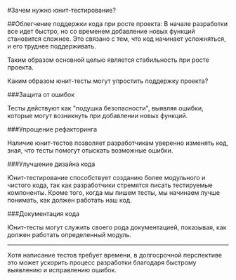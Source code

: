 #Зачем нужно юнит-тестирование?

##Облегчение поддержки кода при росте проекта:
В начале разработки все идет быстро, но со временем добавление новых функций становится сложнее.
Это связано с тем, что код начинает усложняться, и его труднее поддерживать.

Таким образом основной целью является стабильность при росте проекта.

Каким образом юнит-тесты могут упростить поддержку проекта?

###Защита от ошибок

Тесты действуют как "подушка безопасности", выявляя ошибки, которые могут возникнуть при добавлении новых функций.

###Упрощение рефакторинга

Наличие юнит-тестов позволяет разработчикам уверенно изменять код, зная, что тесты помогут отыскать возможные ошибки.


###Улучшение дизайна кода

Юнит-тестирование способствует созданию более модульного и чистого кода, так как разработчики стремятся писать тестируемые компоненты.
Кроме того, когда мы пишем тесты, мы начинаем лучше понимать, как должен работать наш код.

###Документация кода

Юнит-тесты могут служить своего рода документацией, показывая, как должен работать определенный модуль.

---

Хотя написание тестов требует времени, в долгосрочной перспективе это может ускорить процесс разработки благодаря быстрому выявлению и исправлению ошибок.